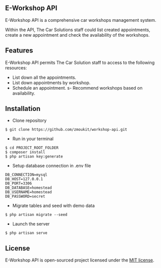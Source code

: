 ## E-Workshop API

E-Workshop API is a comprehensive car workshops management system.

Within the API, The Car Solutions staff could list created appointments, create a new appointment and check the availability of the workshops.

## Features

E-Workshop API permits The Car Solution staff to access to the following resources:

-   List down all the appointments.
-   List down appointments by workshop.
-   Schedule an appointment.
    s- Recommend workshops based on availability.

## Installation

-   Clone repository

```
$ git clone https://github.com/zmoukit/workshop-api.git
```

-   Run in your terminal

```
$ cd PROJECT_ROOT_FOLDER
$ composer install
$ php artisan key:generate
```

-   Setup database connection in .env file

```
DB_CONNECTION=mysql
DB_HOST=127.0.0.1
DB_PORT=3306
DB_DATABASE=homestead
DB_USERNAME=homestead
DB_PASSWORD=secret
```

-   Migrate tables and seed with demo data

```
$ php artisan migrate --seed
```

-   Launch the server

```
$ php artisan serve
```

## License

E-Workshop API is open-sourced project licensed under the [MIT license](https://opensource.org/licenses/MIT).
